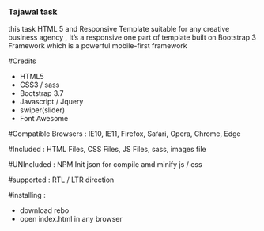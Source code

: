 ### Tajawal task 

this task HTML 5 and Responsive Template suitable for any creative business agency , It’s a responsive one part of template built on Bootstrap 3 Framework which is a powerful mobile-first framework  


#Credits
- HTML5
- CSS3 / sass
- Bootstrap 3.7
- Javascript / Jquery
- swiper(slider)
- Font Awesome

#Compatible Browsers :	IE10, IE11, Firefox, Safari, Opera, Chrome, Edge

#Included	: HTML Files, CSS Files, JS Files, sass, images file

#UNIncluded :  NPM Init json for compile amd minify js / css

#supported : RTL / LTR direction 

#installing  : 
- download rebo 
- open index.html in any browser 




